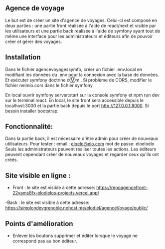 ## Agence de voyage

Le but est de créer un site d'agence de voyages. Celui-ci est composé en deux parties : une partie front réalisée à l'aide de react/next et visible par les utilisateurs et une partie back realisée à l'aide de symfony ayant tout de même une interface pour les administrateurs et éditeurs afin de pouvoir créer et gérer des voyages. 

## Installation

Dans le fichier agencevoyagessymfo, créer un fichier .env.local en modifiant les données du .env pour la connexion avec la base de données. 
Et exécuter symfony doctrine d:m:m .
Si problème de CORS, modifier le fichier nelmio.cors dans le fichier symfony.

En local ouvrir symfony server:start sur la console symfony et npm run dev sur le terminal react. En local, le site front sera accessible depuis le localhost:3000 et la partie back depuis le port http://127.0.0.1:8000. Si besoin installer bootstrap.


## Fonctionnalité: 
Dans la partie back, il est nécessaire d'être admin pour créer de nouveaux utilisateurs. Pour tester :
 email : eloelo@elo.com
 mot de passe: eloeloelo
 Seuls les administrateurs peuvent réaliser toutes les actions. 
 Les éditeurs peuvent cependant créer de nouveaux voyages et regarder ceux qu'ils ont créés. 

## Site visible en ligne : 
 - Front : le site est visible à cette adresse: 
 https://repoagencefront-22vams8fx-elodielos-projects.vercel.app/

 -Back : le site est visible à cette adresse:
 https://simplondevgrenoble.nohost.me/elodiel/agenceVoyage/public/


## Points d'amélioration

- Enlever les boutons supprimer et éditer lorsque le voyage ne correspond pas au bon éditeur. 

